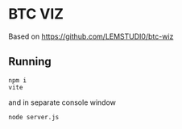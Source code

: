 # BTC VIZ

Based on https://github.com/LEMSTUDI0/btc-wiz

## Running

```
npm i
vite
```
 
 and in separate console window

 `node server.js`


